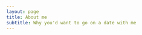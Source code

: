 ```yaml
---
layout: page
title: About me
subtitle: Why you'd want to go on a date with me
---
```


<script charset="utf-8" type="text/javascript" src="//js-eu1.hsforms.net/forms/v2.js"></script>
<script>
  hbspt.forms.create({
    region: "eu1",
    portalId: "26270292",
    formId: "176f4533-ac3c-4cbe-9554-c9bbe100d585",
    version: "V2_PRERELEASE"
  });
</script>

